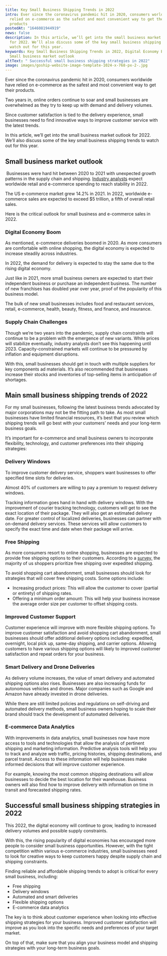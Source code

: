 ```yaml
---
title: Key Small Business Shipping Trends in 2022
intro: Ever since the coronavirus pandemic hit in 2020, consumers worldwide have
  relied on e-commerce as the safest and most convenient way to get their
  products
postedAt: "1646081944919"
news: false
description: In this article, we’ll get into the small business market outlook
  for 2022. We’ll also discuss some of the key small business shipping trends to
  watch out for this year.
keywords: Key Small Business Shipping Trends in 2022, Digital Economy Boom,
  Small business market outlook
altText: " Successful small business shipping strategies in 2022"
image: images/goship-website-image-template-1024-x-768-px-2-.jpg
---
```

Ever since the coronavirus pandemic hit in 2020, consumers worldwide have relied on e-commerce as the safest and most convenient way to get their products. 

Two years in, online orders continue to soar and small businesses are overwhelmed as they try to keep up with demand and delivery volumes.

Since customer satisfaction is tied to the delivery experience, small businesses need to find innovative ways to improve customer service with the latest trends.

In this article, we’ll get into the small business market outlook for 2022. We’ll also discuss some of the key small business shipping trends to watch out for this year.

## Small business market outlook

 Businesses were hard hit between 2020 to 2021 with unexpected growth patterns in the supply chain and shipping. [Industry analysts](https://www.emarketer.com/content/global-ecommerce-forecast-2022) expect worldwide retail and e-commerce spending to reach stability in 2022.

The US e-commerce market grew 14.2% in 2021. In 2022, worldwide e-commerce sales are expected to exceed $5 trillion, a fifth of overall retail sales.

Here is the critical outlook for small business and e-commerce sales in 2022.

### Digital Economy Boom

As mentioned, e-commerce deliveries boomed in 2020. As more consumers are comfortable with online shopping, the digital economy is expected to increase steadily across industries.

In 2022, the demand for delivery is expected to stay the same due to the rising digital economy.

Just like in 2021, more small business owners are expected to start their independent business or purchase an independent business. The number of new franchises has doubled year over year, proof of the popularity of this business model.

The bulk of new small businesses includes food and restaurant services, retail, e-commerce, health, beauty, fitness, and finance, and insurance.

### Supply Chain Challenges

Though we’re two years into the pandemic, supply chain constraints will continue to be a problem with the emergence of new variants. While prices will stabilize eventually, industry analysts don’t see this happening until 2023. Capacity-constrained markets will continue to be pressured by inflation and equipment disruptions.

With this, small businesses should get in touch with multiple suppliers for key components ad materials. It’s also recommended that businesses increase their stocks and inventories of top-selling items in anticipation of shortages.

## Main small business shipping trends of 2022

For my small businesses, following the latest business trends advocated by major corporations may not be the fitting path to take. As most small businesses have limited financial resources, it’s best that you review which shipping trends will go best with your customers’ needs and your long-term business goals.

It’s important for e-commerce and small business owners to incorporate flexibility, technology, and customer preferences into their shipping strategies:

### Delivery Windows

To improve customer delivery service, shoppers want businesses to offer specified time slots for deliveries. 

Almost 40% of customers are willing to pay a premium to request delivery windows.

Tracking information goes hand in hand with delivery windows. With the improvement of courier tracking technology, customers will get to see the exact location of their package. They will also get an estimated delivery date. For greater control of localized deliveries, businesses can partner with on-demand delivery services. These services will allow customers to specify the exact time and date when their package will arrive.

### Free Shipping

As more consumers resort to online shopping, businesses are expected to provide free shipping options to their customers. According to a [survey,](http://www2.deloitte.com/content/dam/Deloitte/us/Documents/consumer-business/us-2015-holiday-survey-results.pdf) the majority of us shoppers prioritize free shipping over expedited shipping. 

To avoid shopping cart abandonment, small businesses should look for strategies that will cover free shipping costs. Some options include:

* Increasing product prices: This will allow the customer to cover (partial or entirety) of shipping rates.
* Offering a minimum order amount: This will help your business increase the average order size per customer to offset shipping costs.

### Improved Customer Support

Customer experience will improve with more flexible shipping options. To improve customer satisfaction and avoid shopping cart abandonment, small businesses should offer additional delivery options including: expedited, overnight, local pick up, same-day shipping, and carrier options. Allowing customers to have various shipping options will likely to improved customer satisfaction and repeat orders for your business.

### Smart Delivery and Drone Deliveries

As delivery volume increases, the value of smart delivery and automated shipping options also rises. Businesses are also increasing funds for autonomous vehicles and drones. Major companies such as Google and Amazon have already invested in drone deliveries. 

While there are still limited policies and regulations on self-driving and automated delivery methods, small business owners hoping to scale their brand should track the development of automated deliveries.

### E-commerce Data Analytics

With improvements in data analytics, small businesses now have more access to tools and technologies that allow the analysis of pertinent shipping and marketing information. Predictive analysis tools will help you to track and analyze web traffic, pricing histories, shipping destinations, and parcel transit. Access to these information will help businesses make informed decisions that will improve customer experience. 

For example, knowing the most common shipping destinations will allow businesses to decide the best location for their warehouse. Business owners will also find how to improve delivery with information on time in transit and forecasted shipping rates.

## Successful small business shipping strategies in 2022

This 2022, the digital economy will continue to grow, leading to increased delivery volumes and possible supply constraints. 

With this, the rising popularity of digital economies has encouraged more people to consider small business opportunities. However, with the tight competition within various e-commerce industries, small businesses need to look for creative ways to keep customers happy despite supply chain and shipping constraints.

Finding reliable and affordable shipping trends to adopt is critical for every small business, including:

* Free shipping
* Delivery windows
* Automated and smart deliveries
* Flexible shipping options
* E-commerce data analytics

The key is to think about customer experience when looking into effective shipping strategies for your business. Improved customer satisfaction will improve as you look into the specific needs and preferences of your target market.

On top of that, make sure that you align your business model and shipping strategies with your long-term business goals.